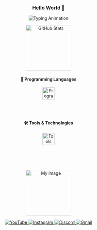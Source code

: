 <!-- ============================= -->
<!-- Title Section -->
<!-- ============================= -->
<!-- Centered greeting message -->
<h3 align="center">Hello World 👋</h3>

<!-- ============================= -->
<!-- Typing Animation Section -->
<!-- ============================= -->
<!-- Animated text introducing yourself -->
<p align="center">
  <img 
    src="https://readme-typing-svg.demolab.com?font=Fira+Code&pause=1000&color=00C4FF&center=true&vCenter=true&width=500&lines=Hi+I%27m+Snow_Dev...;Shall+we+build+something+together?" 
    alt="Typing Animation" 
  />
</p>

<!-- ============================= -->
<!-- GitHub Stats Section -->
<!-- ============================= -->
<div align="center">
  <!-- GitHub contribution stats card -->
  <img 
    src="https://github-readme-stats.vercel.app/api?username=SnowDev01&show_icons=true&theme=nord&count_private=true" 
    height="150" 
    alt="GitHub Stats" 
  />
</div>

<!-- ============================= -->
<!-- Tech Stack Section -->
<!-- ============================= -->
<div align="center">

  <!-- Programming Languages -->
  <h4>🧠 Programming Languages</h4>
  <img 
    src="https://skillicons.dev/icons?i=python,java,cs,cpp" 
    height="40" 
    alt="Programming Languages" 
  />

  <br/><br/>

  <!-- Tools & Technologies -->
  <h4>🛠️ Tools & Technologies</h4>
  <img 
    src="https://skillicons.dev/icons?i=godot,bash,neovim,vscode,linux,git,github" 
    height="40" 
    alt="Tools and Technologies" 
  />

  <br/><br/>

  <!-- Personal Image -->
  <img 
    src="https://i.pinimg.com/1200x/ef/84/df/ef84df73c2ebf4068618a401ae3f0f1e.jpg" 
    height="150" 
    alt="My Image" 
    style="margin-top:20px;"
  />
</div>

<!-- ============================= -->
<!-- Contact Badges Section -->
<!-- ============================= -->
<div align="center">

  <!-- YouTube link -->
  <a href="https://www.youtube.com/@snow_dev-01" target="_blank">
    <img 
      src="https://img.shields.io/static/v1?message=YouTube&logo=youtube&color=1E90FF&style=for-the-badge&logoColor=white" 
      alt="YouTube" 
    />
  </a>
  
  <!-- Instagram link -->
  <a href="https://www.instagram.com/snow_dev01?igsh=azVmbDR0MWM4bWFs" target="_blank">
    <img 
      src="https://img.shields.io/static/v1?message=Instagram&logo=instagram&color=1E90FF&style=for-the-badge&logoColor=white" 
      alt="Instagram" 
    />
  </a>

  <!-- Discord link -->
  <a href="https://discordapp.com/users/snow_dev001" target="_blank">
    <img 
      src="https://img.shields.io/static/v1?message=Discord&logo=discord&color=1E90FF&style=for-the-badge&logoColor=white" 
      alt="Discord" 
    />
  </a>

  <!-- Gmail link -->
  <a href="mailto:eusoumatheusfernandes@gmail.com" target="_blank">
    <img 
      src="https://img.shields.io/static/v1?message=Gmail&logo=gmail&color=1E90FF&style=for-the-badge&logoColor=white" 
      alt="Gmail" 
    />
  </a>
</div>
